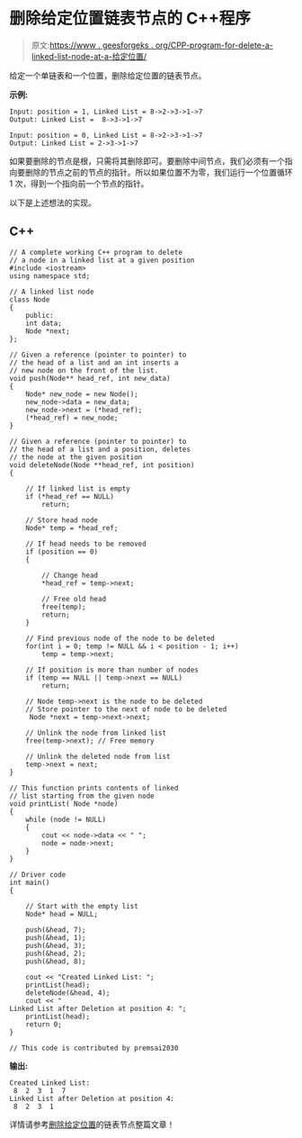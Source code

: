# 删除给定位置链表节点的 C++程序

> 原文:[https://www . geesforgeks . org/CPP-program-for-delete-a-linked-list-node-at-a-给定位置/](https://www.geeksforgeeks.org/cpp-program-for-delete-a-linked-list-node-at-a-given-position/)

给定一个单链表和一个位置，删除给定位置的链表节点。

**示例:**

```
Input: position = 1, Linked List = 8->2->3->1->7
Output: Linked List =  8->3->1->7

Input: position = 0, Linked List = 8->2->3->1->7
Output: Linked List = 2->3->1->7
```

如果要删除的节点是根，只需将其删除即可。要删除中间节点，我们必须有一个指向要删除的节点之前的节点的指针。所以如果位置不为零，我们运行一个位置循环 1 次，得到一个指向前一个节点的指针。

以下是上述想法的实现。

## C++

```
// A complete working C++ program to delete
// a node in a linked list at a given position
#include <iostream>
using namespace std;

// A linked list node
class Node
{
    public:
    int data;
    Node *next;
};

// Given a reference (pointer to pointer) to 
// the head of a list and an int inserts a 
// new node on the front of the list. 
void push(Node** head_ref, int new_data)
{
    Node* new_node = new Node();
    new_node->data = new_data;
    new_node->next = (*head_ref);
    (*head_ref) = new_node;
}

// Given a reference (pointer to pointer) to
// the head of a list and a position, deletes
// the node at the given position 
void deleteNode(Node **head_ref, int position)
{

    // If linked list is empty
    if (*head_ref == NULL)
        return;

    // Store head node
    Node* temp = *head_ref;

    // If head needs to be removed
    if (position == 0)
    {

        // Change head
        *head_ref = temp->next; 

        // Free old head
        free(temp);             
        return;
    }

    // Find previous node of the node to be deleted
    for(int i = 0; temp != NULL && i < position - 1; i++)
        temp = temp->next;

    // If position is more than number of nodes
    if (temp == NULL || temp->next == NULL)
        return;

    // Node temp->next is the node to be deleted
    // Store pointer to the next of node to be deleted
     Node *next = temp->next->next;

    // Unlink the node from linked list
    free(temp->next); // Free memory

    // Unlink the deleted node from list
    temp->next = next; 
}

// This function prints contents of linked 
// list starting from the given node
void printList( Node *node)
{
    while (node != NULL)
    {
        cout << node->data << " ";
        node = node->next;
    }
}

// Driver code
int main()
{

    // Start with the empty list 
    Node* head = NULL;

    push(&head, 7);
    push(&head, 1);
    push(&head, 3);
    push(&head, 2);
    push(&head, 8);

    cout << "Created Linked List: ";
    printList(head);
    deleteNode(&head, 4);
    cout << "
Linked List after Deletion at position 4: ";
    printList(head);
    return 0;
}

// This code is contributed by premsai2030
```

**输出:**

```
Created Linked List: 
 8  2  3  1  7 
Linked List after Deletion at position 4: 
 8  2  3  1 
```

详情请参考[删除给定位置](https://www.geeksforgeeks.org/delete-a-linked-list-node-at-a-given-position/)的链表节点整篇文章！